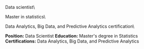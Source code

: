 Data scientist\

Master in statistics\

Data Analytics, Big Data, and Predictive Analytics certification\


 **Position:** Data Scientist
 **Education:** Master's degree in Statistics
 **Certifications:** Data Analytics, Big Data, and Predictive Analytics

